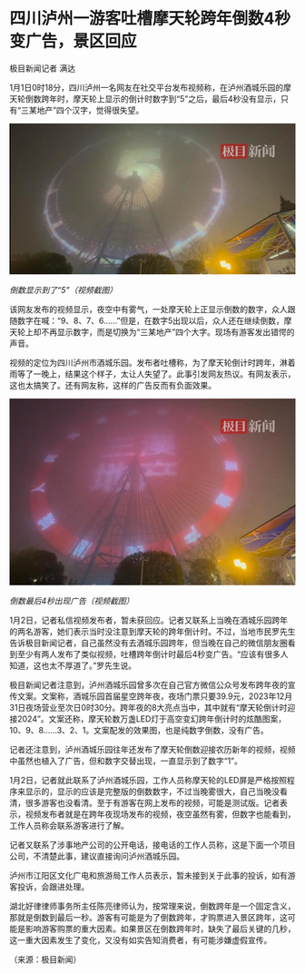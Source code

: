 # 四川泸州一游客吐槽摩天轮跨年倒数4秒变广告，景区回应

极目新闻记者 满达

1月1日0时18分，四川泸州一名网友在社交平台发布视频称，在泸州酒城乐园的摩天轮倒数跨年时，摩天轮上显示的倒计时数字到“5”之后，最后4秒没有显示，只有“三某地产”四个汉字，觉得很失望。

![dacbf0f6975368e1a79ba3281250e933.jpg](https://raw.githubusercontent.com/qqhsx/qqnews_image/main/2024/01/02/四川泸州一游客吐槽摩天轮跨年倒数4秒变广告，景区回应/dacbf0f6975368e1a79ba3281250e933.jpg)

 _倒数显示到了“5”（视频截图）_

该网友发布的视频显示，夜空中有雾气，一处摩天轮上正显示倒数的数字，众人跟随数字在喊：“9、8、7、6……”但是，在数字5出现以后，众人还在继续倒数，摩天轮上却不再显示数字，而是切换为“三某地产”四个大字。现场有游客发出错愕的声音。

视频的定位为四川泸州市酒城乐园。发布者吐槽称，为了摩天轮倒计时跨年，淋着雨等了一晚上，结果这个样子，太让人失望了。此事引发网友热议。有网友表示，这也太搞笑了。还有网友称，这样的广告反而有负面效果。

![8c1ee7cb6c6085c3141f417f0bc5efd5.jpg](https://raw.githubusercontent.com/qqhsx/qqnews_image/main/2024/01/02/四川泸州一游客吐槽摩天轮跨年倒数4秒变广告，景区回应/8c1ee7cb6c6085c3141f417f0bc5efd5.jpg)

_倒数最后4秒出现广告（视频截图）_

1月2日，记者私信视频发布者，暂未获回应。记者又联系上当晚在酒城乐园跨年的两名游客，她们表示当时没注意到摩天轮的跨年倒计时。不过，当地市民罗先生告诉极目新闻记者，自己虽然没有去酒城乐园跨年，但当晚在自己的微信朋友圈看到至少有两人发布了类似视频，吐槽跨年倒计时最后4秒变广告。“应该有很多人知道，这也太不厚道了。”罗先生说。

极目新闻记者注意到，泸州酒城乐园曾多次在自己官方微信公众号发布跨年夜的宣传文案。文案称，酒城乐园首届星空跨年夜，夜场门票只要39.9元，2023年12月31日夜场营业至次日0时30分。跨年夜的8大亮点当中，其中就有“摩天轮倒计时迎接2024”。文案还称，摩天轮数万盏LED灯于高空变幻跨年倒计时的炫酷图案，10、9、8……3、2、1。文案配发的效果图，也是纯数字倒数，没有广告。

记者还注意到，泸州酒城乐园往年还发布了摩天轮倒数迎接农历新年的视频，视频中虽然也植入了广告，但和数字交替出现，一直显示到了数字“1”。

1月2日，记者就此联系了泸州酒城乐园，工作人员称摩天轮的LED屏是严格按照程序来显示的，显示的应该是完整版的倒数数字，不过当晚雾很大，自己当晚没看清，很多游客也没看清。至于有游客在网上发布的视频，可能是测试版。记者表示，视频发布者就是在跨年夜现场发布的视频，夜空虽然有雾，但数字也能看到，工作人员称会联系游客进行了解。

记者又联系了涉事地产公司的公开电话，接电话的工作人员称，这是下面一个项目公司，不清楚此事，建议直接询问泸州酒城乐园。

泸州市江阳区文化广电和旅游局工作人员表示，暂未接到关于此事的投诉，如有游客投诉，会跟进处理。

湖北好律律师事务所主任陈亮律师认为，按常理来说，倒数跨年是一个固定含义，那就是倒数到最后一秒。游客有可能是为了倒数跨年，才购票进入景区跨年，这可能是影响游客购票的重大因素。如果景区在倒数跨年时，缺失了最后关键的几秒，这一重大因素发生了变化，又没有如实告知消费者，有可能涉嫌虚假宣传。

（来源：极目新闻）

